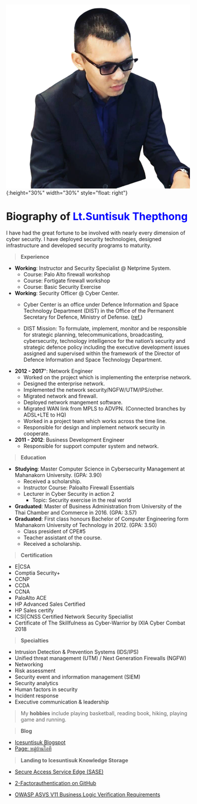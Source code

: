 ![](/img/ice.png){:height="30%" width="30%" style="float: right"}

# Biography of <font color="blue"> Lt.Suntisuk Thepthong </font>

I have had the great fortune to be involved with nearly every dimension of cyber security. I have deployed security technologies, designed infrastructure and developed security programs to maturity. 

>**Experience**

* **Working**: Instructor and Security Specialist @ Netprime System.
    * Course: Palo Alto firewall workshop
    * Course: Fortigate firewall workshop
    * Course: Basic Security Exercise
* **Working**: Security Officer @ Cyber Center.
    * Cyber Center is an office under Defence Information and Space Technology Department (DIST) in the Office of the Permanent Secretary for Defence, Ministry of Defense. ([ref.](http://dist.mod.go.th/Recommend/Responsibility.aspx ))

    * DIST Mission: To formulate, implement, monitor and be responsible for strategic planning, telecommunications, broadcasting, cybersecurity, technology intelligence for the nation’s security and strategic defence policy including the executive development issues assigned and supervised within the framework of the Director of Defence Information and Space Technology Department.
* **2012 - 2017**": Network Engineer
    * Worked on the project which is implementing the enterprise network.
    * Designed the enterprise network.
    * Implemented the network security/NGFW/UTM/IPS/other.
    * Migrated network and firewall.
    * Deployed network mangement software.
    * Migrated WAN link from MPLS to ADVPN. (Connected branches by ADSL+LTE to HQ)
    * Worked in a project team which works across the time line.
    * Responsible for design and implement network security in cooperate.
* **2011 - 2012**: Business Development Engineer
    * Responsible for support computer system and network.


>**Education**

* **Studying**: Master Computer Science in Cybersecurity Management at Mahanakorn University. (GPA: 3.90)
    * Received a scholarship.
    * Instructor Course:  Paloalto Firewall Essentials 
    * Lecturer in Cyber Security in action 2
        * Topic: Security exercise in the real world
* **Graduated**: Master of Business Administration from University of the Thai Chamber and Commerce in 2016. (GPA: 3.57)
* **Graduated**: First class honours Bachelor of Computer Engineering form Mahanakorn University of Technology in 2012. (GPA: 3.50)
    * Class president of CPE#5
    * Teacher assistant of the course.
    * Received a scholarship.

>**Certification**

* E\|CSA
* Comptia Security+
* CCNP
* CCDA
* CCNA
* PaloAlto ACE
* HP Advanced Sales Certified 
* HP Sales certify
* ICSI\|CNSS Certified Network Security Speciallist
* Certificate of The Skillfulness as Cyber-Warrior by IXIA Cyber Combat 2018

>**Specialties**

* Intrusion Detection & Prevention Systems (IDS/IPS)
* Unified threat management (UTM) / Next Generation Firewalls (NGFW)
* Networking
* Risk assessment 
* Security event and information management (SIEM)
* Security analytics
* Human factors in security
* Incident response
* Executive communication & leadership


>My **hobbies** include playing basketball, reading book, hiking, playing game and running.

>**Blog**

* [Icesuntisuk Blogspot](https://icesuntisuk.blogspot.com)
* [Page: หมู่บ้านไอที](https://www.facebook.com/itvill)

>**Landing to Icesuntisuk Knowledge Storage**

* [Secure Access Service Edge (SASE)](/KB/SASE.md)
* [2-Factorauthentication on GitHub](/KB/2factorauthGitHub.md)

* [OWASP ASVS V11 Business Logic Verification Requirements](https://gitlab.com/NEIS0736/2020/-/wikis/Requirement/V11-Business-Logic-Verification-Requirements)